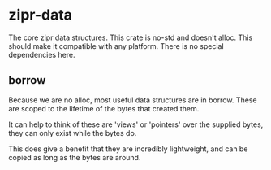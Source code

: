 # zipr-data

The core zipr data structures. This crate is no-std and doesn't alloc.
This should make it compatible with any platform. There is no special dependencies here.

## borrow

Because we are no alloc, most useful data structures are in borrow.
These are scoped to the lifetime of the bytes that created them.

It can help to think of these are 'views' or 'pointers' over the supplied
bytes, they can only exist while the bytes do.

This does give a benefit that they are incredibly lightweight, and can be copied
as long as the bytes are around.